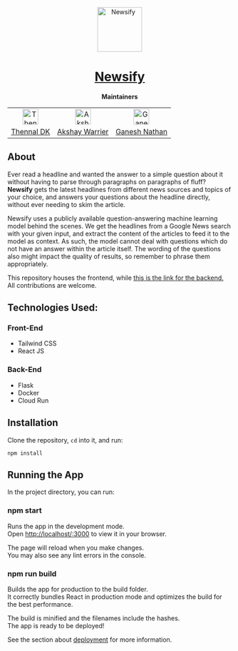 <p align="center">
  <a href="https://nonpeep.github.io/newsify/"><img src="https://github.com/nonpeep/newsify_frontend/blob/master/public/logo-128.png" alt="Newsify" width="100" height="100"></a><br>
  <h1 align="center"><a href="https://nonpeep.github.io/newsify/"><b>Newsify</b></a></h1>
  <p align="center">
  <b>Maintainers</b>
  </p>
  <p align="center">
  <table align='center' rules='none'>
    <tr align='center'>
      <td>
        <a href="https://github.com/thennal10"><img src="https://avatars.githubusercontent.com/u/49022771?v=4" alt="Thennal DK" width="35" height="35"></a> 
      </td>
      <td>
         <a href="https://github.com/AkshayWarrier"><img src="https://avatars.githubusercontent.com/u/58233418?v=4" alt="Akshay Warrier" width="35" height="35"></a> 
      </td> 
      <td>
        <a href="https://github.com/Welf06"><img src="https://avatars.githubusercontent.com/u/85446331?s=400&u=58dad9ebb2b0319a4c61e88724e097c5220bf004&v=4" alt="Ganesh Nathan" width="35" height="35"></a>
      </td> 
    </tr>
    <tr>
      <td>
        <a href="https://github.com/thennal10">Thennal DK</a>
      </td> 
      <td>
        <a href="https://github.com/AkshayWarrier">Akshay Warrier</a>
      </td>  
      <td>
        <a href="https://github.com/Welf06">Ganesh Nathan</a>
      </td>  
    </tr>  
  </table>
</p>


## About
Ever read a headline and wanted the answer to a simple question about it without having to parse through paragraphs on paragraphs of fluff? **Newsify** gets the latest headlines from different news sources and topics of your choice, and answers your questions about the headline directly, without ever needing to skim the article.

Newsify uses a publicly available question-answering machine learning model behind the scenes. We get the headlines from a Google News search with your given input, and extract the content of the articles to feed it to the model as context. As such, the model cannot deal with questions which do not have an answer within the article itself. The wording of the questions also might impact the quality of results, so remember to phrase them appropriately.

This repository houses the frontend, while [this is the link for the backend.](https://github.com/nonpeep/newsify_backend) All contributions are welcome.

## Technologies Used:
### Front-End
- Tailwind CSS
-  React JS
### Back-End
- Flask
- Docker
- Cloud Run
  
## Installation
Clone the repository, `cd` into it, and run:
```
npm install
```
## Running the App
  
In the project directory, you can run:

### npm start

Runs the app in the development mode.\
Open [http://localhost/:3000](http//localhost:3000) to view it in your browser.

The page will reload when you make changes.\
You may also see any lint errors in the console.

### npm run build

Builds the app for production to the build folder.\
It correctly bundles React in production mode and optimizes the build for the best performance.

The build is minified and the filenames include the hashes.\
The app is ready to be deployed!

See the section about [deployment](https://facebook.github.io/create-react-app/docs/deployment) for more information.

  
